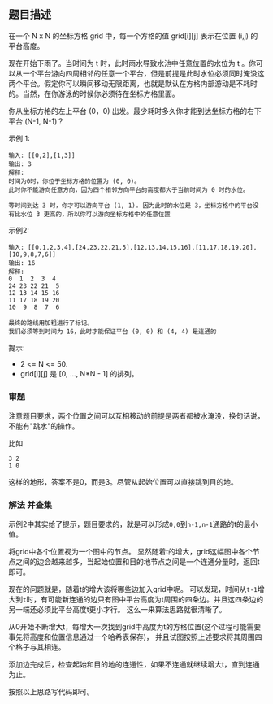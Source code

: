 ## 题目描述
在一个 N x N 的坐标方格 grid 中，每一个方格的值 grid[i][j] 表示在位置 (i,j) 的平台高度。

现在开始下雨了。当时间为 t 时，此时雨水导致水池中任意位置的水位为 t 。你可以从一个平台游向四周相邻的任意一个平台，但是前提是此时水位必须同时淹没这两个平台。假定你可以瞬间移动无限距离，也就是默认在方格内部游动是不耗时的。当然，在你游泳的时候你必须待在坐标方格里面。

你从坐标方格的左上平台 (0，0) 出发。最少耗时多久你才能到达坐标方格的右下平台 (N-1, N-1)？

示例 1:
```
输入: [[0,2],[1,3]]
输出: 3
解释:
时间为0时，你位于坐标方格的位置为 (0, 0)。
此时你不能游向任意方向，因为四个相邻方向平台的高度都大于当前时间为 0 时的水位。

等时间到达 3 时，你才可以游向平台 (1, 1). 因为此时的水位是 3，坐标方格中的平台没有比水位 3 更高的，所以你可以游向坐标方格中的任意位置
```
示例2:
```
输入: [[0,1,2,3,4],[24,23,22,21,5],[12,13,14,15,16],[11,17,18,19,20],[10,9,8,7,6]]
输出: 16
解释:
0  1  2  3  4
24 23 22 21  5
12 13 14 15 16
11 17 18 19 20
10  9  8  7  6

最终的路线用加粗进行了标记。
我们必须等到时间为 16，此时才能保证平台 (0, 0) 和 (4, 4) 是连通的
```

提示:
- 2 <= N <= 50.
- grid[i][j] 是 [0, ..., N*N - 1] 的排列。

### 审题
注意题目要求，两个位置之间可以互相移动的前提是两者都被水淹没，换句话说，不能有"跳水"的操作。

比如
```text
3 2
1 0
```
这样的地形，答案不是0，而是3。尽管从起始位置可以直接跳到目的地。


### 解法 并查集
示例2中其实给了提示，题目要求的，就是可以形成`0,0`到`n-1,n-1`通路的t的最小值。

将grid中各个位置视为一个图中的节点。
显然随着t的增大，grid这幅图中各个节点之间的边会越来越多，当起始位置和目的地节点之间是一个连通分量时，返回t即可。

现在的问题就是，随着t的增大该将哪些边加入grid中呢。
可以发现，时间从`t-1`增大到`t`时，有可能新连通的边只有图中平台高度为t周围的四条边。并且这四条边的另一端还必须比平台高度t更小才行。
这么一来算法思路就很清晰了。

从0开始不断增大t，每增大一次找到grid中高度为t的方格位置(这个过程可能需要事先将高度和位置信息通过一个哈希表保存)，
并且试图按照上述要求将其周围四个格子与其相连。

添加边完成后，检查起始和目的地的连通性，如果不连通就继续增大t，直到连通为止。

按照以上思路写代码即可。